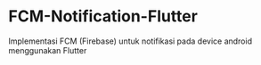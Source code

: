 # FCM-Notification-Flutter
Implementasi FCM (Firebase) untuk notifikasi pada device android menggunakan Flutter
